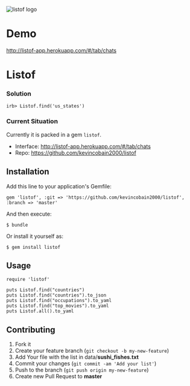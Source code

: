 ![listof logo](http://listof.herokuapp.com/images/list.png "listof logo")

# Demo

http://listof-app.herokuapp.com/#/tab/chats

# Listof

### Solution

```
irb> Listof.find('us_states')
```

### Current Situation

Currently it is packed in a gem ``listof``.

- Interface: http://listof-app.herokuapp.com/#/tab/chats
- Repo: https://github.com/kevincobain2000/listof


## Installation

Add this line to your application's Gemfile:

    gem 'listof', :git => 'https://github.com/kevincobain2000/listof', :branch => 'master'

And then execute:

    $ bundle

Or install it yourself as:

    $ gem install listof

## Usage

```
require 'listof'

puts Listof.find("countries")
puts Listof.find("countries").to_json
puts Listof.find("occupations").to_yaml
puts Listof.find("top_movies").to_yaml
puts Listof.all().to_yaml
```

## Contributing

1. Fork it
2. Create your feature branch (`git checkout -b my-new-feature`)
3. Add Your file with the list in data/**sushi_fishes.txt**
4. Commit your changes (`git commit -am 'Add your list'`)
5. Push to the branch (`git push origin my-new-feature`)
6. Create new Pull Request to **master**

